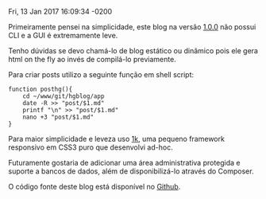 Fri, 13 Jan 2017 16:09:34 -0200

Primeiramente pensei na simplicidade, este blog na versão [1.0.0](https://github.com/HackerGaucho/hgblog/releases/tag/1.0.0) não possui CLI e a GUI é extremamente leve.

Tenho dúvidas se devo chamá-lo de blog estático ou dinâmico pois ele gera html on the fly ao invés de compilá-lo previamente.

Para criar posts utilizo a seguinte função em shell script:

```
function posthg(){
    cd ~/www/git/hgblog/app
    date -R >> "post/$1.md"
    printf "\n" >> "post/$1.md"
    nano +3 "post/$1.md"
}
```

Para maior simplicidade e leveza uso [1k](https://github.com/HackerGaucho/1k), uma pequeno framework responsivo em CSS3 puro que desenvolvi ad-hoc.

Futuramente gostaria de adicionar uma área administrativa protegida e suporte a bancos de dados, além de disponibilizá-lo através do Composer.

O código fonte deste blog está disponível no [Github](https://github.com/HackerGaucho/hgblog).
